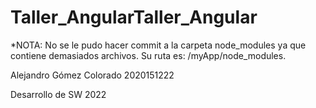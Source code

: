 # Taller_AngularTaller_Angular

*NOTA: No se le pudo hacer commit a la carpeta node_modules ya que contiene demasiados archivos. Su ruta es: /myApp/node_modules.

Alejandro Gómez Colorado 2020151222

Desarrollo de SW 2022
